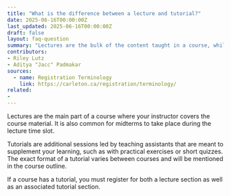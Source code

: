 ```yaml
---
title: "What is the difference between a lecture and tutorial?"
date: 2025-06-16T00:00:00Z
last_updated: 2025-06-16T00:00:00Z
draft: false
layout: faq-question
summary: "Lectures are the bulk of the content taught in a course, while tutorials accompany learning via hands-on exercises."
contributors: 
- Riley Lutz
- Aditya "Jacc" Padmakar
sources:
  - name: Registration Terminology
    link: https://carleton.ca/registration/terminology/
related:
- 
---
```

Lectures are the main part of a course where your instructor covers the course material. It is also common for midterms to take place during the lecture time slot.  

Tutorials are additional sessions led by teaching assistants that are meant to supplement your learning, such as with practical exercises or short quizzes. The exact format of a tutorial varies between courses and will be mentioned in the course outline. 

If a course has a tutorial, you must register for both a lecture section as well as an associated tutorial section.  
